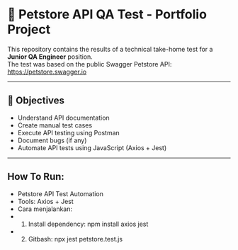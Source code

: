 # 🐾 Petstore API QA Test - Portfolio Project

This repository contains the results of a technical take-home test for a **Junior QA Engineer** position.  
The test was based on the public Swagger Petstore API: https://petstore.swagger.io

---

## 📌 Objectives

- Understand API documentation
- Create manual test cases
- Execute API testing using Postman
- Document bugs (if any)
- Automate API tests using JavaScript (Axios + Jest)

---

## How To Run:
 * Petstore API Test Automation
 * Tools: Axios + Jest
 * Cara menjalankan:
 * 1. Install dependency: npm install axios jest
 * 2. Gitbash: npx jest petstore.test.js
